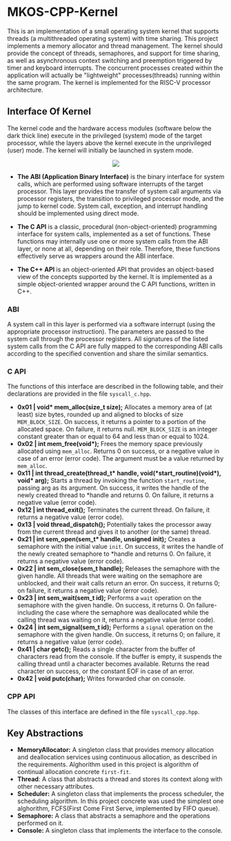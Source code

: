 # MKOS-CPP-Kernel

This is an implementation of a small operating system kernel that supports threads (a multithreaded operating system) with time sharing. This project implements a memory allocator and thread management. The kernel should provide the concept of threads, semaphores, and support for time sharing, as well as asynchronous context switching and preemption triggered by timer and keyboard interrupts. The concurrent processes created within the application will actually be "lightweight" processes(threads) running within the same program. The kernel is implemented for the RISC-V processor architecture.

## Interface Of Kernel

The kernel code and the hardware access modules (software below the dark thick line) execute in the privileged (system) mode of the target processor, while the layers above the kernel execute in the unprivileged (user) mode. The kernel will initially be launched in system mode.

<div align = "center">
    <img src = "https://github.com/user-attachments/assets/7a9e7713-889c-4dfe-b80e-1a2112ebfc6f">
</div>

- **The ABI (Application Binary Interface)** is the binary interface for system calls, which are performed using software interrupts of the target processor. This layer provides the transfer of system call arguments via processor registers, the transition to privileged processor mode, and the jump to kernel code. System call, exception, and interrupt handling should be implemented using direct mode.

- **The C API** is a classic, procedural (non-object-oriented) programming interface for system calls, implemented as a set of functions. These functions may internally use one or more system calls from the ABI layer, or none at all, depending on their role. Therefore, these functions effectively serve as wrappers around the ABI interface.

- **The C++ API** is an object-oriented API that provides an object-based view of the concepts supported by the kernel. It is implemented as a simple object-oriented wrapper around the C API functions, written in C++.

### ABI

A system call in this layer is performed via a software interrupt (using the appropriate processor instruction). The parameters are passed to the system call through the processor registers.
All signatures of the listed system calls from the C API are fully mapped to the corresponding ABI calls according to the specified convention and share the similar semantics.

### C API

The functions of this interface are described in the following table, and their declarations are provided in the file `syscall_c.hpp`.

- **0x01 | void\* mem_alloc(size_t size);** Allocates a memory area of (at least) size bytes, rounded up and aligned to blocks of size `MEM_BLOCK_SIZE`. On success, it returns a pointer to a portion of the allocated space. On failure, it returns null. `MEM_BLOCK_SIZE` is an integer constant greater than or equal to 64 and less than or equal to 1024.
- **0x02 | int mem_free(void\*);** Frees the memory space previously allocated using `mem_alloc`. Returns 0 on success, or a negative value in case of an error (error code). The argument must be a value returned by `mem_alloc`.
- **0x11 | int thread_create(thread_t\* handle, void(\*start_routine)(void\*), void\* arg);** Starts a thread by invoking the function `start_routine`, passing arg as its argument. On success, it writes the handle of the newly created thread to \*handle and returns 0. On failure, it returns a negative value (error code).
- **0x12 | int thread_exit();** Terminates the current thread. On failure, it returns a negative value (error code).
- **0x13 | void thread_dispatch();** Potentially takes the processor away from the current thread and gives it to another (or the same) thread.
- **0x21 | int sem_open(sem_t\* handle, unsigned init);** Creates a semaphore with the initial value `init`. On success, it writes the handle of the newly created semaphore to \*handle and returns 0. On failure, it returns a negative value (error code).
- **0x22 | int sem_close(sem_t handle);** Releases the semaphore with the given handle. All threads that were waiting on the semaphore are unblocked, and their wait calls return an error. On success, it returns 0; on failure, it returns a negative value (error code).
- **0x23 | int sem_wait(sem_t id);** Performs a `wait` operation on the semaphore with the given handle. On success, it returns 0. On failure-including the case where the semaphore was deallocated while the calling thread was waiting on it, returns a negative value (error code).
- **0x24 | int sem_signal(sem_t id);** Performs a `signal` operation on the semaphore with the given handle. On success, it returns 0; on failure, it returns a negative value (error code).
- **0x41 | char getc();** Reads a single character from the buffer of characters read from the console. If the buffer is empty, it suspends the calling thread until a character becomes available. Returns the read character on success, or the constant EOF in case of an error.
- **0x42 | void putc(char);** Writes forwarded char on console.

### CPP API

The classes of this interface are defined in the file `syscall_cpp.hpp`.

## Key Abstractions

- **MemoryAllocator:** A singleton class that provides memory allocation and deallocation services using continuous allocation, as described in the requirements. Alghorithm used in this project is algorithm of continual allocation concrete `first-fit`.
- **Thread**: A class that abstracts a thread and stores its context along with other necessary attributes.
- **Scheduler:** A singleton class that implements the process scheduler, the scheduling algorithm. In this project concrete was used the simplest one alghorithm, FCFS(First Come First Serve, implemented by FIFO queue).
- **Semaphore:** A class that abstracts a semaphore and the operations performed on it.
- **Console:** A singleton class that implements the interface to the console.
